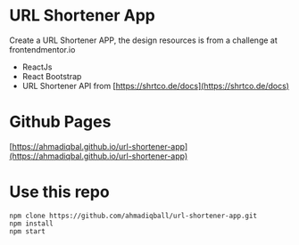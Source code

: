 # URL Shortener App

Create a URL Shortener APP, the design resources is from a challenge at frontendmentor.io

- ReactJs
- React Bootstrap
- URL Shortener API from [https://shrtco.de/docs](https://shrtco.de/docs)

# Github Pages

[https://ahmadiqbal.github.io/url-shortener-app](https://ahmadiqbal.github.io/url-shortener-app)

# Use this repo

```
npm clone https://github.com/ahmadiqball/url-shortener-app.git
npm install
npm start
```
